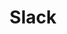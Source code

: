---
created: '2025-09-16T15:05:15.650775'
modified: '2025-09-18T06:32:12.390291'
ship_factor: 5
subtype: mcp-servers
tags: []
title: Slack
type: tool
version: 1
---